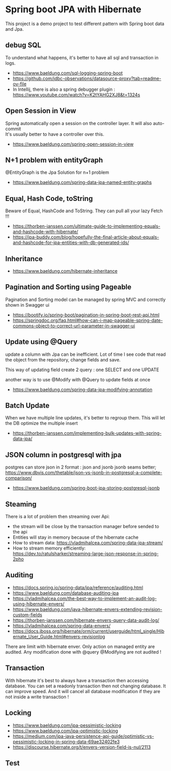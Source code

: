 # Spring boot JPA with Hibernate
This project is a demo project to test different pattern with Spring boot data and Jpa.

## debug SQL
To understand what happens, it's better to have all sql and transaction in logs.
- https://www.baeldung.com/sql-logging-spring-boot
- https://github.com/jdbc-observations/datasource-proxy?tab=readme-ov-file
- In Intellij, there is also a spring debugger plugin : https://www.youtube.com/watch?v=K2tYAHG2XJ8&t=1324s

## Open Session in View
Spring automatically open a session on the controller layer. It will also auto-commit<br/>
It's usually better to have a controller over this.
- https://www.baeldung.com/spring-open-session-in-view

## N+1 problem with entityGraph
@EntityGraph is the Jpa Solution for n+1 problem
- https://www.baeldung.com/spring-data-jpa-named-entity-graphs

## Equal, Hash Code, toString
Beware of Equal, HashCode and ToString. They can pull all your lazy Fetch !!!
- https://thorben-janssen.com/ultimate-guide-to-implementing-equals-and-hashcode-with-hibernate/
- https://jpa-buddy.com/blog/hopefully-the-final-article-about-equals-and-hashcode-for-jpa-entities-with-db-generated-ids/

## Inheritance
- https://www.baeldung.com/hibernate-inheritance

## Pagination and Sorting using Pageable
Pagination and Sorting model can be managed by spring MVC and correctly shown in Swagger ui
- https://bootify.io/spring-boot/pagination-in-spring-boot-rest-api.html
- https://springdoc.org/faq.html#how-can-i-map-pageable-spring-date-commons-object-to-correct-url-parameter-in-swagger-ui


## Update using @Query
update a column with Jpa can be inefficient. Lot of time I see code that read the object from the repository, change fields and save.

This way of updating field create 2 query : one SELECT and one UPDATE

another way is to use @Modify with @Query to update fields at once
- https://www.baeldung.com/spring-data-jpa-modifying-annotation


## Batch Update
When we have multiple line updates, it's better to regroup them. This will let the DB optimize the multiple insert
- https://thorben-janssen.com/implementing-bulk-updates-with-spring-data-jpa/

## JSON column in postgresql with jpa
postgres can store json in 2 format : json and jsonb
jsonb seams better; https://www.dbvis.com/thetable/json-vs-jsonb-in-postgresql-a-complete-comparison/
- https://www.baeldung.com/spring-boot-jpa-storing-postgresql-jsonb


## Steaming
There is a lot of problem then streaming over Api:
- the stream will be close by the transaction manager before sended to the api
- Entities will stay in memory because of the hibernate cache
- How to stream data: https://vladmihalcea.com/spring-data-jpa-stream/
- How to stream memory efficiently: https://dev.to/ratulsharker/streaming-large-json-response-in-spring-2pho

## Auditing
- https://docs.spring.io/spring-data/jpa/reference/auditing.html
- https://www.baeldung.com/database-auditing-jpa
- https://vladmihalcea.com/the-best-way-to-implement-an-audit-log-using-hibernate-envers/
- https://www.baeldung.com/java-hibernate-envers-extending-revision-custom-fields
- https://thorben-janssen.com/hibernate-envers-query-data-audit-log/
- https://vladmihalcea.com/spring-data-envers/
- https://docs.jboss.org/hibernate/orm/current/userguide/html_single/Hibernate_User_Guide.html#envers-revisionlog

There are limit with hibernate enver. Only action on managed entity are audited. Any modification done with @query @Modifying are not audited !

## Transaction
With hibernate it's best to always have a transaction then accessing database. You can set a readonly transaction then not changing database. It can improve speed. And it will cancel all database modification if they are not inside a write transaction !


## Locking
- https://www.baeldung.com/jpa-pessimistic-locking
- https://www.baeldung.com/jpa-optimistic-locking
- https://medium.com/jpa-java-persistence-api-guide/optimistic-vs-pessimistic-locking-in-spring-data-69ae32402fe3
- https://discourse.hibernate.org/t/envers-version-field-is-nul/2113
## Test